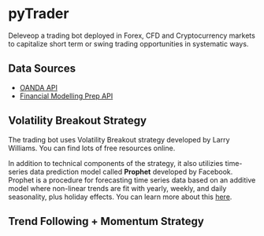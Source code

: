 # pyTrader

Deleveop a trading bot deployed in Forex, CFD and Cryptocurrency markets to capitalize short term or swing trading opportunities in systematic ways.
## Data Sources

- [OANDA API](https://developer.oanda.com/)
- [Financial Modelling Prep API](https://financialmodelingprep.com/developer/docs/)

## Volatility Breakout Strategy

The trading bot uses Volatility Breakout strategy developed by Larry Williams. You can find lots of free resources online. 

In addition to technical components of the strategy, it also utilizies time-series data prediction model called **Prophet** developed by Facebook. Prophet is a procedure for forecasting time series data based on an additive model where non-linear trends are fit with yearly, weekly, and daily seasonality, plus holiday effects. You can learn more about this [here](https://facebook.github.io/prophet/).

## Trend Following + Momentum Strategy



<!-- ## Turtle Trend Following Strategy (Depreciated)

Long term trend following strategy with wide stop and target. **A breakout signal of previous highs or lows is considered as the beginning of new trend.** Stops are determined by Average True Range of previous days. By original turtle trading, system 1 uses shorter periods to catch short trend and system 2 uses longer periods to catch long term trend. You can learn more about turtle trading [here](https://bigpicture.typepad.com/comments/files/turtlerules.pdf).

In this repo, only system 2 will be implemented.

#### Trading Logics

- **Entry**: Breakout Long @ previous 55 days high or Breakout Short @ previous 55 days low
- **Stop Loss**: 2 x ATR
- **Take Profit (Modified)**: either 2 x ATR or 20 days low for long and 20 days high for short (whichever is close to current price)

## Against Turtle Reversal Strategy (Depreciated)

It's known that original turtle trading system has about 30% of breakout success rate at key highs and lows. Then, about 70% of the time, markets fail to break out pre-determined key levels. Based on this statistical edge, We can create a simple reversal strategy which bets against original turtles to capitalize 70% of false breakouts. The reversal strategy takes long at previous key lows and takes short at previous key highs, expecting the markets to reverse. This strategy is known as 'Turtle Soup' by Linda Bradford-Raschke, and you can learn more about this strategy and many more short term trading strategies [here](https://www.amazon.ca/Street-Smarts-Probability-Trading-Strategies/dp/0965046109).

#### Trading Logics

- **Entry**: Long @ previous X days low or Short @ previous X days high
- **Stop Loss**: Trailing stop to limit the downside risk
- **Take Profit (Modified)**: Until the initial trailing stop is hit. -->
